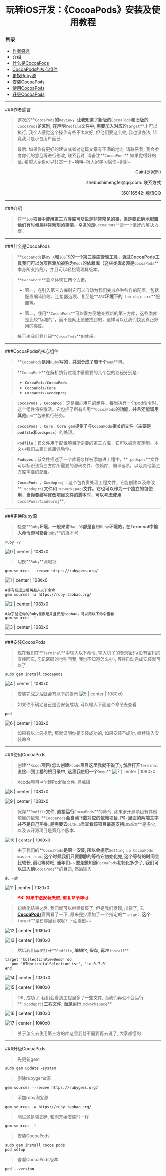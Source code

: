 # <center>玩转iOS开发：《CocoaPods》安装及使用教程</center>

### 目录

- [作者感言](#作者感言)
- [介绍](#介绍)
- [什么是CocoaPods](#什么是CocoaPods)
- [CocoaPods的核心组件](#CocoaPods的核心组件)
- [更换Ruby源](#更换Ruby源)
- [安装CocoaPods](#安装CocoaPods)
- [使用CocoaPods](#使用CocoaPods)
- [升级CocoaPods](#升级CocoaPods)

---

###作者感言
>这次的**`CocoaPods`**的**`Review`**，让我知道了新版的**`CocoaPods`**和旧版的**`CocoaPods`**的区别, 在声明**`Podfile`**文件中, 需要加入对应的**`target`**才可以执行, 我个人感觉这个操作有些不太友好, 但他们要这么做, 我也没办法, 毕竟我只是小白用户而已.
>
>最后:
>如果你有更好的建议或者对这篇文章有不满的地方, 请联系我, 我会参考你们的意见再进行修改, 联系我时, 请备注**`CocoaPods`** 如果觉得好的话, 希望大家也可以打赏一下~嘻嘻~祝大家学习愉快~谢谢~
>

<p align="right">Cain(罗家辉)</p>
<p align="right">zhebushimengfei@qq.com: 联系方式</p>
<p align="right">350116542: 腾讯QQ</p>

---
###介绍
> 在**`iOS`**项目中使用第三方类库可以说是非常常见的事，但是要正确地配置他们有时候是非常繁琐的事情，幸运的是**`CocoaPods`**是一个很好的解决方案。

---
###什么是CocoaPods
> **`CocoaPods`**是**`OS X`**和**`iOS`**下的一个第三类库管理工具，通过CocoaPods工具我们可以为项目添加被称为**`Pods`**的依赖库（这些类库必须是**`CocoaPods`**本身所支持的），并且可以轻松管理其版本。

> **`CocoaPods`**意义体现在两个方面。
> * 第一，在引入第三方库时它可以自动为我们完成各种各样的配置，包括配置编译阶段、连接器选项、甚至是**`ARC`**环境下的**`-fno-objc-arc`**配置等。
>
> * 第二，使用**`CocoaPods`**可以很方便地查找新的第三方库，这些类库是比较“标准的”，而不是网上随便找到的，这样可以让我们找到真正好用的类库。

> 接下来我们将介绍**`CocoaPods`**的使用。

---
###CocoaPods的核心组件
> **`CocoaPods`**是用**`Ruby`**写的，并划分成了若干个**`Gem`**包。

> **`CocoaPods`**在解析执行过程中最重要的几个包的路径分别是：
> * **`CocoaPods/CocoaPods`**
> * **`CocoaPods/Core`**
> * **`CocoaPods/Xcodeproj`**

> **`CocoaPods / CocoaPod`**：这是面向用户的组件，每当执行一个pod命令时，这个组件将被激活。它包括了所有实用**`CocoaPods`**的功能，并且还能调用其他**`gem`**包来执行任务。 

> **`CocoaPods / Core`**：**`Core gem`**提供了与**`CocoaPods`**相关的文件（主要是**`podfile`**和**`podspecs`**）的处理。 

> **`Podfile`**：该文件用于配置项目所需要的第三方库，它可以被高度定制。本文中我们主要在这里做动作。

> **`Podspec`**：该文件描述了一个库将怎样被添加进工程中，**`.podspec`**文件可以标识该第三方库所需要的源码文件、依赖库、编译选项，以及其他第三方库需要的配置。 

> **`CocoaPods / Xcodeproj`**：这个包负责处理工程文件，它能创建以及修改**`.xcodeproj`**文件和**`.xcworkspace`**文件。它也可以作为一个独立的包使用，当你要编写修改项目文件的脚本时，可以考虑使用**`CocoaPods/Xcodeproj`**。

---
###更换Ruby源

> 检查**`Ruby`**环境，一般来讲**`Mac OS`**都是自带**`Ruby`**环境的，在Terminal中输入命令即可查看**`Ruby`**的版本号

```vim
ruby -v
```

![0 | center | 1080x0](./0.png)

> 切换**`Ruby`**源地址

```vim
gem sources --remove https://rubygems.org/
```
![1 | center | 1080x0](./1.png)

```vim
#等有反应之后再敲入以下命令
gem sources -a https://ruby.taobao.org/
```
![2 | center | 1080x0](./2.png)

```vim
#为了验证你的Ruby镜像是并且仅是taobao，可以用以下命令查看：
gem sources -l
```
![3 | center | 1080x0](./3.png)

---
###安装CocoaPods

> 现在我们在**`Terminal`**中输入以下命令, 输入机子的登录密码(没有密码的直接回车, 忘记密码的也别问我, 我也不知道怎么办), 等待自动完成安装就可以了

```vim
sudo gem install cocoapods
```
![4 | center | 1080x0](./4.png)



> 安装完成之后就会有以下的提示
> ![5 | center | 1080x0](./5.png)


> 如果你不确定自己是否安装成功, 可以输入下面这个命令去查看

```vim
pod
```

![6 | center | 1080x0](./6.png)

> 如果有以上的提示, 那就证明你是安装成功的, 如果安装不成功, 继续输入安装命令

---
###使用CocoaPods

> 创建**`Xcode`**项目(怎么创建**`Xcode`**项目这里我就不说了), 然后打开**`Terminal`**直接**`cd`**到工程的根目录中, 这里我使用一个**`Demo`**
> ![7 | center | 1080x0](./7.png)


> Xcode项目中创建Podfile文件, 且编辑

![8 | center | 1080x0](./8.png)

![9 | center | 1080x0](./9.png)


> 保存**`Podfile`**文件, 直接运行**`CocoaPods`**的命令, 如果该开源项目有其他项目的依赖, **`CocoaPods`**会自动下载对应的依赖项目.
> PS: 里面的两端文字并不是自己写得, 是需要去**`GitHub`**里查看该项目最高支持**`iOS版本`**是多少, 以及该开源项目是第几个版本.

![10 | center | 1080x0](./10.png)

> 由于我们的**`CocoaPods`**是第一安装, 所以会提示**`Setting up CocoaPods master repo`**, 这个时候我们只要静静的等待它初始化完, 这个等待的时间会比较长, 耐心等待吧, 骚年们~~要是想知道**`CocoaPods`**初始化多少了, 我们可以进入到**`CocoaPods`**的目录, 然后输入

```vim
du -sh
```
![11 | center | 1080x0](./11.png)

> **<font color=red>PS: 如果中途安装失败, 重复命令即可.</font>**

<dr>

> 初始化结束之后, 我们就可以继续捣鼓了, 但是我们发现, 出错了, 去[**CocoaPods**](https://cocoapods.org)官网看了一下, 原来是少添加了一个指定的**`target`**, 这个**`target`**是在哪里获取呢? 下面看图~~

![12 | center | 1080x0](./12.png)

![13 | center | 1080x0](./13.png)

> 然后我们再次打开**`Podfile`**, 编辑它, 保存, 再次**`install`**

```vim
target 'CollectionViewDemo' do
   pod 'HTHorizontalSelectionList', '~> 0.7.0'
end
```

![14 | center | 1080x0](./14.png)

![15 | center | 1080x0](./15.png)

> OK, 成功了, 我们会看到工程里多了一些文件, 而我们再也不会运行**`.xcodeproj`**工程文件, 而是运行**`.xcworkspace`**

![16 | center | 1080x0](./16.png)

![17 | center | 1080x0](./17.png)

> 关于怎么去使用第三方的库这里我就不需要再去说了, 大家都懂的

---
###升级CocoaPods

> 先更新gem	
```vim
sudo gem update —system
```
> 删除rubygems源
```vim
gem sources --remove https://rubygems.org/
```
> 添加ruby淘宝源
```vim
gem sources -a https://ruby.taobao.org/
```
> 测试源是否正确, 和刚开始安装时一样
```vim
gem sources -l
```
> 安装CocoaPods
```vim
sudo gem install cocoa pods
pod setup
```
> 查看CocoaPods版本
```vim
pod --version
```




